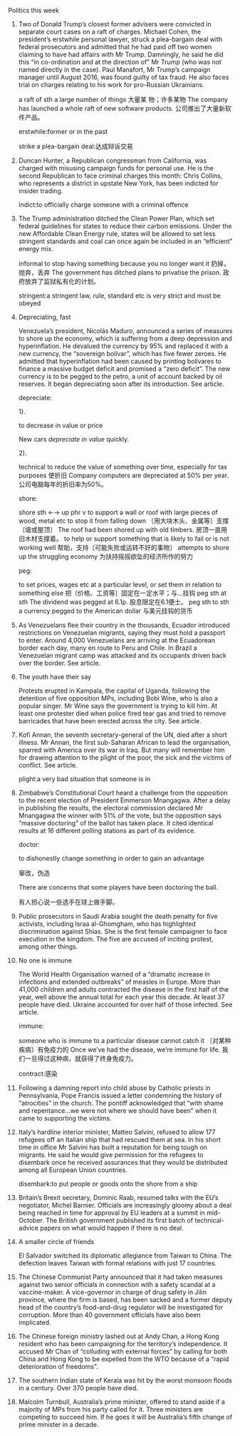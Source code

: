 Politics this week

1. Two of Donald Trump’s closest former advisers were convicted in separate court cases on a raft of charges. Michael Cohen, the president’s erstwhile personal lawyer, struck a plea-bargain deal with federal prosecutors and admitted that he had paid off two women claiming to have had affairs with Mr Trump. Damningly, he said he did this “in co-ordination and at the direction of” Mr Trump (who was not named directly in the case). Paul Manafort, Mr Trump’s campaign manager until August 2016, was found guilty of tax fraud. He also faces trial on charges relating to his work for pro-Russian Ukrainians.

   a raft of sth
   a large number of things
   大量某 物；许多某物
   The company has launched a whole raft of new software products.
   公司推出了大量新软件产品。

   erstwhile:former or in the past

   strike a plea-bargain deal:达成辩诉交易

2. Duncan Hunter, a Republican congressman from California, was charged with misusing campaign funds for personal use. He is the second Republican to face criminal charges this month: Chris Collins, who represents a district in upstate New York, has been indicted for insider trading.

   indict:to officially charge someone with a criminal offence

3. The Trump administration ditched the Clean Power Plan, which set federal guidelines for states to reduce their carbon emissions. Under the new Affordable Clean Energy rule, states will be allowed to set less stringent standards and coal can once again be included in an “efficient” energy mix.

   informal to stop having something because you no longer want it
   扔掉，抛弃，丢弃
   The government has ditched plans to privatise the prison.
   政府放弃了监狱私有化的计划。

   stringent:a stringent law, rule, standard etc is very strict and must be obeyed

4. Depreciating, fast

   Venezuela’s president, Nicolás Maduro, announced a series of measures to shore up the economy, which is suffering from a deep depression and hyperinflation. He devalued the currency by 95% and replaced it with a new currency, the “sovereign bolívar”, which has five fewer zeroes. He admitted that hyperinflation had been caused by printing bolívares to finance a massive budget deficit and promised a “zero deficit”. The new currency is to be pegged to the petro, a unit of account backed by oil reserves. It began depreciating soon after its introduction. See article.

   depreciate:

   1).

   to decrease in value or price

   New cars *depreciate in value* quickly.

   2).

   technical to reduce the value of something over time, especially for tax purposes
   使折旧
   Company computers are depreciated at 50% per year.
   公司电脑每年的折旧率为50%。

   shore:

   shore sth ←→ up phr v
   to support a wall or roof with large pieces of wood, metal etc to stop it from falling down
   〔用大块木头、金属等〕支撑〔墙或屋顶〕
   The roof had been shored up with old timbers.
   房顶一直用旧木材支撑着。
   to help or support something that is likely to fail or is not working well
   帮助，支持〔可能失败或运转不好的事物〕
   attempts to shore up the struggling economy
   为扶持摇摇欲坠的经济所作的努力

   peg:

   to set prices, wages etc at a particular level, or set them in relation to something else
   把〔价格、工资等〕固定在一定水平；与…挂钩
   peg sth at sth
   The dividend was pegged at 6.1p.
   股息限定在6.1便士。
   peg sth to sth
   a currency pegged to the American dollar
   与美元挂钩的货币

5. As Venezuelans flee their country in the thousands, Ecuador introduced restrictions on Venezuelan migrants, saying they must hold a passport to enter. Around 4,000 Venezuelans are arriving at the Ecuadorean border each day, many en route to Peru and Chile. In Brazil a Venezuelan migrant camp was attacked and its occupants driven back over the border. See article.

6. The youth have their say

   Protests erupted in Kampala, the capital of Uganda, following the detention of five opposition MPs, including Bobi Wine, who is also a popular singer. Mr Wine says the government is trying to kill him. At least one protester died when police fired tear gas and tried to remove barricades that have been erected across the city. See article.

7. Kofi Annan, the seventh secretary-general of the UN, died after a short illness. Mr Annan, the first sub-Saharan African to lead the organisation, sparred with America over its war in Iraq. But many will remember him for drawing attention to the plight of the poor, the sick and the victims of conflict. See article.

   plight:a very bad situation that someone is in

8. Zimbabwe’s Constitutional Court heard a challenge from the opposition to the recent election of President Emmerson Mnangagwa. After a delay in publishing the results, the electoral commission declared Mr Mnangagwa the winner with 51% of the vote, but the opposition says “massive doctoring” of the ballot has taken place. It cited identical results at 16 different polling stations as part of its evidence.

   doctor:

   to dishonestly change something in order to gain an advantage

   窜改，伪造

   There are concerns that some players have been doctoring the ball. 

   有人担心说一些选手在球上做手脚。

9. Public prosecutors in Saudi Arabia sought the death penalty for five activists, including Israa al-Ghomgham, who has highlighted discrimination against Shias. She is the first female campaigner to face execution in the kingdom. The five are accused of inciting protest, among other things.

10. No one is immune

    The World Health Organisation warned of a “dramatic increase in infections and extended outbreaks” of measles in Europe. More than 41,000 children and adults contracted the disease in the first half of the year, well above the annual total for each year this decade. At least 37 people have died. Ukraine accounted for over half of those infected. See article.

    immune:

    someone who is immune to a particular disease cannot catch it
    〔对某种疾病〕有免疫力的
    Once we’ve had the disease, we’re immune for life.
    我们一旦得过这种病，就获得了终身免疫力。

    contract:感染

11. Following a damning report into child abuse by Catholic priests in Pennsylvania, Pope Francis issued a letter condemning the history of “atrocities” in the church. The pontiff acknowledged that “with shame and repentance...we were not where we should have been” when it came to supporting the victims.

12. Italy’s hardline interior minister, Matteo Salvini, refused to allow 177 refugees off an Italian ship that had rescued them at sea. In his short time in office Mr Salvini has built a reputation for being tough on migrants. He said he would give permission for the refugees to disembark once he received assurances that they would be distributed among all European Union countries.

    disembark:to put people or goods onto the shore from a ship

13. Britain’s Brexit secretary, Dominic Raab, resumed talks with the EU’s negotiator, Michel Barnier. Officials are increasingly gloomy about a deal being reached in time for approval by EU leaders at a summit in mid-October. The British government published its first batch of technical-advice papers on what would happen if there is no deal.

14. A smaller circle of friends

    El Salvador switched its diplomatic allegiance from Taiwan to China. The defection leaves Taiwan with formal relations with just 17 countries.

15. The Chinese Communist Party announced that it had taken measures against two senior officials in connection with a safety scandal at a vaccine-maker. A vice-governor in charge of drug safety in Jilin province, where the firm is based, has been sacked and a former deputy head of the country’s food-and-drug regulator will be investigated for corruption. More than 40 government officials have also been implicated.

16. The Chinese foreign ministry lashed out at Andy Chan, a Hong Kong resident who has been campaigning for the territory’s independence. It accused Mr Chan of “colluding with external forces” by calling for both China and Hong Kong to be expelled from the WTO because of a “rapid deterioration of freedoms”.

17. The southern Indian state of Kerala was hit by the worst monsoon floods in a century. Over 370 people have died.

     

18. Malcolm Turnbull, Australia’s prime minister, offered to stand aside if a majority of MPs from his party called for it. Three ministers are competing to succeed him. If he goes it will be Australia’s fifth change of prime minister in a decade.
